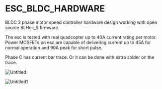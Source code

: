 # ESC_BLDC_HARDWARE

BLDC 3 phase motor speed controller hardware design working with open source BLHeli_S firmware.

The esc is tested with real quadcopter up to 40A current rating per motor. Power MOSFETs on esc are capable of delivering current up to 45A for normal operation and 90A peak for short pulse.


Phase C has current bar trace. Or it can be done with extra solder on the trace.



![Untitled](https://user-images.githubusercontent.com/61315249/75095049-0bd82900-55a2-11ea-8576-2c77792d040f.png)


![Untitled1](https://user-images.githubusercontent.com/61315249/75095053-14306400-55a2-11ea-96e8-e2952c052cd1.png)
